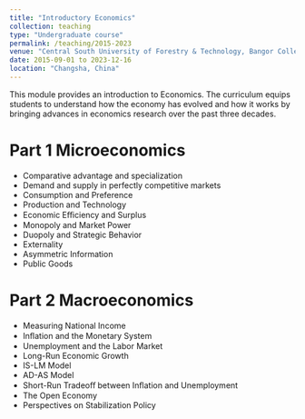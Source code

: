 ```yaml
---
title: "Introductory Economics"
collection: teaching
type: "Undergraduate course"
permalink: /teaching/2015-2023
venue: "Central South University of Forestry & Technology, Bangor College"
date: 2015-09-01 to 2023-12-16
location: "Changsha, China"
---
```

This module provides an introduction to Economics. The curriculum equips students to understand how the economy has evolved and how it works by bringing
advances in economics research over the past three decades.


Part 1 Microeconomics
======
* Comparative advantage and specialization
* Demand and supply in perfectly competitive markets
* Consumption and Preference
* Production and Technology
* Economic Eﬃciency and Surplus
* Monopoly and Market Power
* Duopoly and Strategic Behavior
* Externality
* Asymmetric Information
* Public Goods


Part 2 Macroeconomics
======
* Measuring National Income
* Inﬂation and the Monetary System
* Unemployment and the Labor Market
* Long-Run Economic Growth
* IS-LM Model
* AD-AS Model
* Short-Run Tradeoﬀ between Inﬂation and Unemployment
* The Open Economy
* Perspectives on Stabilization Policy

